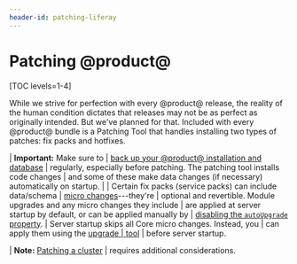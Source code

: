 ```yaml
---
header-id: patching-liferay
---
```


# Patching @product@

[TOC levels=1-4]

While we strive for perfection with every @product@ release, the reality of the
human condition dictates that releases may not be as perfect as originally
intended. But we've planned for that. Included with every @product@ bundle is a
Patching Tool that handles installing two types of patches: fix packs and
hotfixes. 

| **Important:** Make sure to
| [back up your @product@ installation and database](/docs/7-1/deploy/-/knowledge_base/d/backing-up-a-liferay-installation)
| regularly, especially before patching. The patching tool installs code changes
| and some of these make data changes (if necessary) automatically on startup.
| 
| Certain fix packs (service packs) can include data/schema
| [micro changes](/docs/7-1/tutorials/-/knowledge_base/t/meaningful-schema-versioning#micro-change-examples)---they're
| optional and revertible. Module upgrades and any micro changes they include
| are applied at server startup by default, or can be applied manually by
| [disabling the `autoUpgrade` property](/docs/7-1/deploy/-/knowledge_base/d/running-the-upgrade#configuring-module-upgrades).
| Server startup skips all Core micro changes. Instead, you
| can apply them using the [upgrade
| tool](/docs/7-1/deploy/-/knowledge_base/d/upgrading-to-liferay-71)
| before server startup.

| **Note:** [Patching a cluster](/docs/7-1/deploy/-/knowledge_base/d/updating-a-cluster)
| requires additional considerations.
